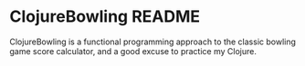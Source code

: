 # ClojureBowling README #

ClojureBowling is a functional programming approach to the classic bowling game score calculator, 
and a good excuse to practice my Clojure. 

